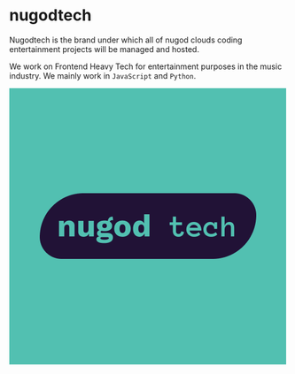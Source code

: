 # nugodtech
Nugodtech is the brand under which all of nugod clouds coding entertainment projects will be managed and hosted. 

We work on Frontend Heavy Tech for entertainment purposes in the music industry. We mainly work in `JavaScript` and `Python`. 

![nugod tech logo](/nugod-tech-logo.png?raw=true "nugod tech logo")
